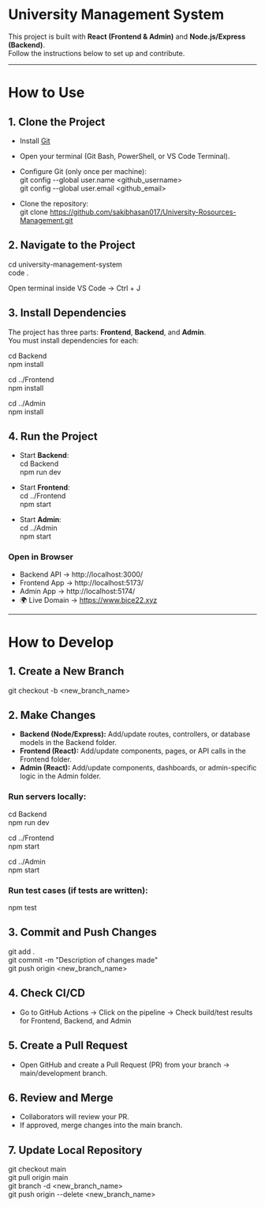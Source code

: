 # University Management System  

This project is built with **React (Frontend & Admin)** and **Node.js/Express (Backend)**.  
Follow the instructions below to set up and contribute.  

---

# How to Use  

## 1. Clone the Project  
- Install [Git](https://git-scm.com/downloads)  
- Open your terminal (Git Bash, PowerShell, or VS Code Terminal).  
- Configure Git (only once per machine):  
  git config --global user.name <github_username>  
  git config --global user.email <github_email>  

- Clone the repository:  
  git clone https://github.com/sakibhasan017/University-Rosources-Management.git  

## 2. Navigate to the Project  
cd university-management-system  
code .  

Open terminal inside VS Code → Ctrl + J  

## 3. Install Dependencies  
The project has three parts: **Frontend**, **Backend**, and **Admin**.  
You must install dependencies for each:  

cd Backend  
npm install  

cd ../Frontend  
npm install  

cd ../Admin  
npm install  

## 4. Run the Project  
- Start **Backend**:  
  cd Backend  
  npm run dev  

- Start **Frontend**:  
  cd ../Frontend  
  npm start  

- Start **Admin**:  
  cd ../Admin  
  npm start  

### Open in Browser  
- Backend API → http://localhost:3000/  
- Frontend App → http://localhost:5173/  
- Admin App → http://localhost:5174/  
- 🌍 Live Domain → https://www.bice22.xyz  

---

# How to Develop  

## 1. Create a New Branch  
git checkout -b <new_branch_name>  

## 2. Make Changes  
- **Backend (Node/Express):** Add/update routes, controllers, or database models in the Backend folder.  
- **Frontend (React):** Add/update components, pages, or API calls in the Frontend folder.  
- **Admin (React):** Add/update components, dashboards, or admin-specific logic in the Admin folder.  

### Run servers locally:  
cd Backend  
npm run dev  

cd ../Frontend  
npm start  

cd ../Admin  
npm start  

### Run test cases (if tests are written):  
npm test  

## 3. Commit and Push Changes  
git add .  
git commit -m "Description of changes made"  
git push origin <new_branch_name>  

## 4. Check CI/CD  
- Go to GitHub Actions → Click on the pipeline → Check build/test results for Frontend, Backend, and Admin  

## 5. Create a Pull Request  
- Open GitHub and create a Pull Request (PR) from your branch → main/development branch.  

## 6. Review and Merge  
- Collaborators will review your PR.  
- If approved, merge changes into the main branch.  

## 7. Update Local Repository  
git checkout main  
git pull origin main  
git branch -d <new_branch_name>  
git push origin --delete <new_branch_name>  
